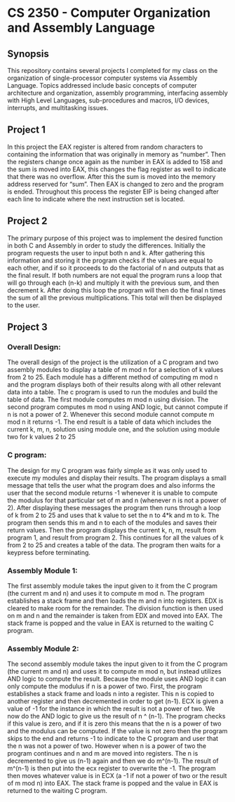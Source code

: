 # CS 2350 - Computer Organization and Assembly Language


## Synopsis

This repository contains several projects I completed for my class on the organization of single-processor computer systems via Assembly Language. Topics addressed include basic concepts of computer architecture and organization, assembly programming, interfacing assembly with High Level Languages, sub-procedures and macros, I/O devices, interrupts, and multitasking issues.

## Project 1

In this project the EAX register is altered from random characters to containing the information that was originally in memory as “number”.  Then the registers change once again as the number in EAX is added to 158 and the sum is moved into EAX, this changes the flag register as well to indicate that there was no overflow. After this the sum is moved into the memory address reserved for “sum”. Then EAX is changed to zero and the program is ended. Throughout this process the register EIP is being changed after each line to indicate where the next instruction set is located.


## Project 2

The primary purpose of this project was to implement the desired function in both C and Assembly in order to study the differences. Initially the program requests the user to input both n and k. After gathering this information and storing it the program checks if the values are equal to each other, and if so it proceeds to do the factorial of n and outputs that as the final result. If both numbers are not equal the program runs a loop that will go through each (n-k) and multiply it with the previous sum, and then decrement k. After doing this loop the program will then do the final n times the sum of all the previous multiplications. This total will then be displayed to the user.


## Project 3

### Overall Design: 
The overall design of the project is the utilization of a C program and two assembly modules to display a table of m mod n for a selection of k values from 2 to 25. Each module has a different method of computing m mod n and the program displays both of their results along with all other relevant data into a table. The c program is used to run the modules and build the table of data. The first module computes m mod n using division. The second program computes m mod n using AND logic, but cannot compute if n is not a power of 2. Whenever this second module cannot compute m mod n it returns -1. The end result is a table of data which includes the current k, m, n, solution using module one, and the solution using module two for k values 2 to 25

### C program: 
The design for my C program was fairly simple as it was only used to execute my modules and display their results. The program displays a small message that tells the user what the program does and also informs the user that the second module returns -1 whenever it is unable to compute the modulus for that particular set of m and n (whenever n is not a power of 2). After displaying these messages the program then runs through a loop of k from 2 to 25 and uses that k value to set the n to 4*k and m to k. The program then sends this m and n to each of the modules and saves their return values. Then the program displays the current k, n, m, result from program 1, and result from program 2. This continues for all the values of k from 2 to 25 and creates a table of the data. The program then waits for a keypress before terminating. 

### Assembly Module 1: 
The first assembly module takes the input given to it from the C program (the current m and n) and uses it to compute m mod n. The program establishes a stack frame and then loads the m and n into registers. EDX is cleared to make room for the remainder. The division function is then used on m and n and the remainder is taken from EDX and moved into EAX. The stack frame is popped and the value in EAX is returned to the waiting C program. 

### Assembly Module 2: 
The second assembly module takes the input given to it from the C program (the current m and n) and uses it to compute m mod n, but instead utilizes AND logic to compute the result. Because the module uses AND logic it can only compute the modulus if n is a power of two. First, the program establishes a stack frame and loads n into a register. This n is copied to another register and then decremented in order to get (n-1). ECX is given a value of -1 for the instance in which the result is not a power of two. We now do the AND logic to give us the result of n ^ (n-1). The program checks if this value is zero, and if it is zero this means that the n is a power of two and the modulus can be computed. If the value is not zero then the program skips to the end and returns -1 to indicate to the C program and user that the n was not a power of two. However when n is a power of two the program continues and n and m are moved into registers. The n is decremented to give us (n-1) again and then we do m^(n-1). The result of m^(n-1) is then put into the ecx register to overwrite the -1. The program then moves whatever value is in ECX (a -1 if not a power of two or the result of m mod n) into EAX. The stack frame is popped and the value in EAX is returned to the waiting C program. 





